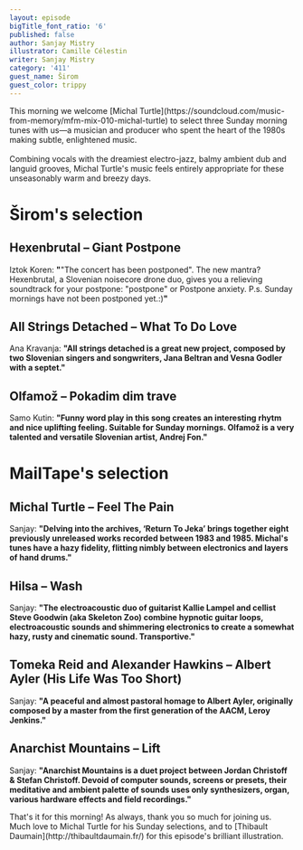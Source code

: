 ```yaml
---
layout: episode
bigTitle_font_ratio: '6'
published: false
author: Sanjay Mistry
illustrator: Camille Célestin
writer: Sanjay Mistry
category: '411'
guest_name: Širom
guest_color: trippy
---
```

<p id="introduction">This morning we welcome [Michal Turtle](https://soundcloud.com/music-from-memory/mfm-mix-010-michal-turtle) to select three Sunday morning tunes with us—a musician and producer who spent the heart of the 1980s making subtle, enlightened music. 
<br><br>
Combining vocals with the dreamiest electro-jazz, balmy ambient dub and languid grooves, Michal Turtle's music feels entirely appropriate for these unseasonably warm and breezy days.
</p>


# Širom's selection

## Hexenbrutal – Giant Postpone
Iztok Koren: **"**"The concert has been postponed". The new mantra? Hexenbrutal, a Slovenian noisecore drone duo, gives you a relieving soundtrack for your postpone: "postpone" or Postpone anxiety. P.s. Sunday mornings have not been postponed yet.:)**"**

## All Strings Detached – What To Do Love
Ana Kravanja: **"**All strings detached is a great new project, composed by two Slovenian singers and songwriters, Jana Beltran and Vesna Godler with a septet.**"**

## Olfamož – Pokadim dim trave
Samo Kutin: **"**Funny word play in this song creates an interesting rhytm and nice uplifting feeling. Suitable for Sunday mornings. Olfamož is a very talented and versatile Slovenian artist, Andrej Fon.**"**


# MailTape's selection

## Michal Turtle – Feel The Pain
Sanjay: **"**Delving into the archives, ‘Return To Jeka’ brings together eight previously unreleased works recorded between 1983 and 1985. Michal's tunes have a hazy fidelity, flitting nimbly between electronics and layers of hand drums.**"**

## Hilsa – Wash
Sanjay: **"**The electroacoustic duo of guitarist Kallie Lampel and cellist Steve Goodwin (aka Skeleton Zoo) combine hypnotic guitar loops, electroacoustic sounds and shimmering electronics to create a somewhat hazy, rusty and cinematic sound. Transportive.**"**

## Tomeka Reid and Alexander Hawkins – Albert Ayler (His Life Was Too Short)
Sanjay: **"**A peaceful and almost pastoral homage to Albert Ayler, originally composed by a master from the first generation of the AACM, Leroy Jenkins.**"**

## Anarchist Mountains – Lift
Sanjay: **"**Anarchist Mountains is a duet project between Jordan Christoff & Stefan Christoff. Devoid of computer sounds, screens or presets, their meditative and ambient palette of sounds uses only synthesizers, organ, various hardware effects and field recordings.**"**


<p id="outroduction">That's it for this morning! As always, thank you so much for joining us. Much love to Michal Turtle for his Sunday selections, and to [Thibault Daumain](http://thibaultdaumain.fr/) for this episode's brilliant illustration.</p>
